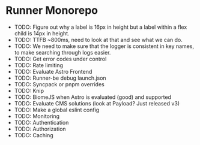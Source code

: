 # Runner Monorepo

- TODO: Figure out why a label is 16px in height but a label within a flex child is 14px in height.
- TODO: TTFB ~800ms, need to look at that and see what we can do.
- TODO: We need to make sure that the logger is consistent in key names, to make searching through logs easier.
- TODO: Get error codes under control
- TODO: Rate limiting
- TODO: Evaluate Astro Frontend
- TODO: Runner-be debug launch.json
- TODO: Syncpack or pnpm overrides
- TODO: Knip
- TODO: BiomeJS when Astro is evaluated (good) and supported
- TODO: Evaluate CMS solutions (look at Payload? Just released v3)
- TODO: Make a global eslint config
- TODO: Monitoring
- TODO: Authentication
- TODO: Authorization
- TODO: Caching
